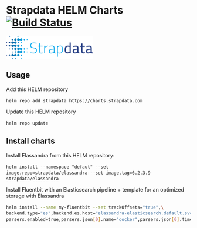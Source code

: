 # Strapdata HELM Charts [![Build Status](https://travis-ci.org/strapdata/strapcharts.svg?branch=master)](https://travis-ci.org/strapdata/strapcharts)

[![Strapdata Logo](strapdata-logolong.png)](http://www.strapdata.io)

## Usage

Add this HELM repository

	helm repo add strapdata https://charts.strapdata.com	

Update this HELM repository

	helm repo update

## Install charts

Install Elassandra from this HELM repository:

	helm install --namespace "defaut" --set image.repo=strapdata/elassandra --set image.tag=6.2.3.9 strapdata/elassandra

Install Fluentbit with an Elasticsearch pipeline + template for an optimized storage with Elassandra

```bash
helm install --name my-fluentbit --set trackOffsets="true",\
backend.type="es",backend.es.host="elassandra-elasticsearch.default.svc.cluster.local",backend.es.time_key="es_time",backend.es.pipeline="fluentbit",\
parsers.enabled=true,parsers.json[0].name="docker",parsers.json[0].timeKey="time",parsers.json[0].timeFormat="%Y-%m-%dT%H:%M:%S.%L",parsers.json[0].timeKeep="Off" ./stable/fluent-bit
```
